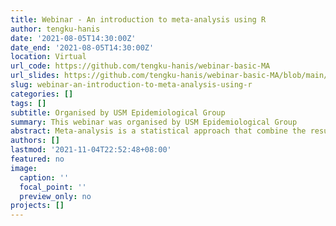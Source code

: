 ```yaml
---
title: Webinar - An introduction to meta-analysis using R
author: tengku-hanis
date: '2021-08-05T14:30:00Z'
date_end: '2021-08-05T14:30:00Z'
location: Virtual
url_code: https://github.com/tengku-hanis/webinar-basic-MA
url_slides: https://github.com/tengku-hanis/webinar-basic-MA/blob/main/MA-webinar-05-08-2021.pdf
slug: webinar-an-introduction-to-meta-analysis-using-r
categories: []
tags: []
subtitle: Organised by USM Epidemiological Group
summary: This webinar was organised by USM Epidemiological Group
abstract: Meta-analysis is a statistical approach that combine the results of the multiple scientific studies into a pooled result. Meta-analysis is widely used in various research areas, including health and medical sciences. This webinar demonstrated a meta-analysis hands-on using R.
authors: []
lastmod: '2021-11-04T22:52:48+08:00'
featured: no
image:
  caption: ''
  focal_point: ''
  preview_only: no
projects: []
---
```


